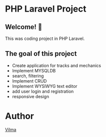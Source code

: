 # PHP Laravel Project 

## Welcome! 👋

This was coding project in PHP Laravel.


## The goal of this project

- Create application for tracks and mechanics
- Implement MYSQLDB
- search, filtering
- Implement CRUD
- Implement WYSIWYG text editor
- add user login and registration
- responsive design



# Author

[Vilma](https://github.com/VilmaPa)
